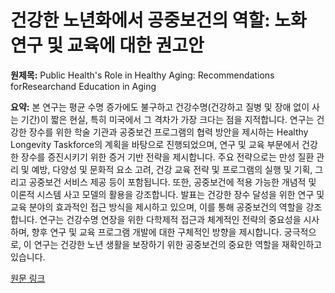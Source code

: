 # 건강한 노년화에서 공중보건의 역할: 노화 연구 및 교육에 대한 권고안

**원제목:** Public Health's Role in Healthy Aging: Recommendations forResearchand Education in Aging

**요약:** 본 연구는 평균 수명 증가에도 불구하고 건강수명(건강하고 질병 및 장애 없이 사는 기간)이 짧은 현실, 특히 미국에서 그 격차가 가장 크다는 점을 지적합니다.  연구는 건강한 장수를 위한 학술 기관과 공중보건 프로그램의 협력 방안을 제시하는 Healthy Longevity Taskforce의 계획을 바탕으로 진행되었으며, 연구 및 교육 부문에서 건강한 장수를 증진시키기 위한 증거 기반 전략을 제시합니다.  주요 전략으로는 만성 질환 관리 및 예방, 다양성 및 문화적 요소 고려, 건강 교육 전략 및 프로그램의 실행 및 기획, 그리고 공중보건 서비스 제공 등이 포함됩니다.  또한, 공중보건에 적용 가능한 개념적 및 이론적 시스템 사고 모델의 활용을 강조합니다.  발표는 건강한 장수 달성을 위한 연구 및 교육 분야의 효과적인 접근 방식을 제시하고 있으며, 이를 통해 공중보건의 역할을 강조합니다.  연구는 건강수명 연장을 위한 다학제적 접근과 체계적인 전략의 중요성을 시사하며,  향후 연구 및 교육 프로그램 개발에 대한 구체적인 방향을 제시합니다.  궁극적으로, 이 연구는 건강한 노년 생활을 보장하기 위한 공중보건의 중요한 역할을 재확인하고 있습니다.

[원문 링크](https://apha.confex.com/apha/2025/meetingapi.cgi/Paper/581419?filename=2025_Abstract581419.pdf&template=Word)
